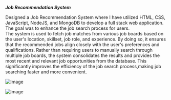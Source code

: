 ***Job Recommendation System***

Designed a Job Recommendation System where I have utilized HTML, CSS, JavaScript, NodeJS, and MongoDB to develop a full stack web application. The goal was to enhance the job search process for users.  
The system is used to fetch job matches from various job boards based on the user's location, skillset, job role, and experience. By doing so, it ensures that the recommended jobs align closely with the user's preferences and qualifications. Rather than requiring users to manually search through multiple job boards, the system consolidates the results and provides the most recent and relevant job opportunities 
from the database. This significantly improves the efficiency of the job search process,making job searching faster and more convenient.



![image](https://github.com/user-attachments/assets/11aed24c-b4f9-4fbf-8ae0-d299d0fee877)

![image](https://github.com/user-attachments/assets/6fdf4b9f-2c60-45e1-b1cd-1bb2bbe8959d)

